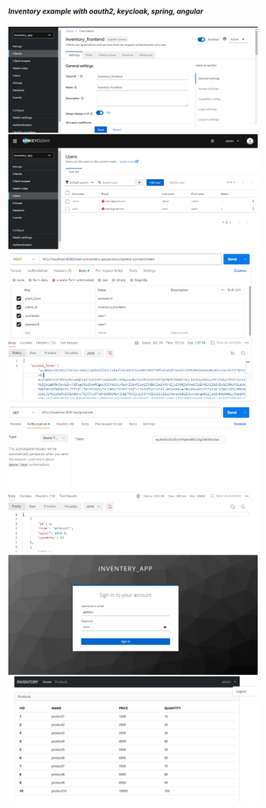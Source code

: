 <h5>Inventory example with oauth2, keycloak, spring, angular<h5>
<img src="screens/keycloak-client.PNG">
<img src="screens/keycloak-users.PNG">
<img src="screens/authentication-jwt.PNG">
<img src="screens/get-products.PNG">
<img src="screens/login.PNG">
<img src="screens/products.PNG">


